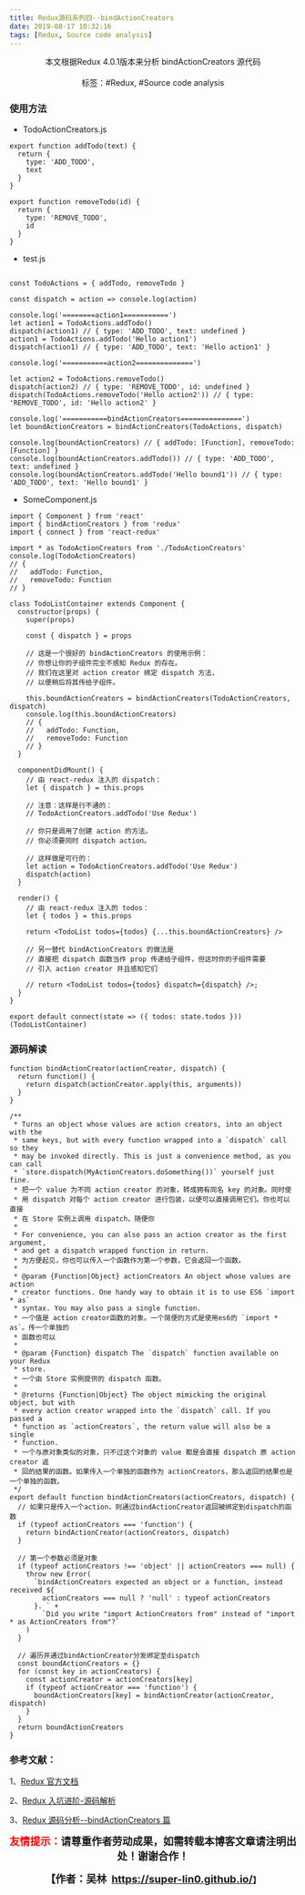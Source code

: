 ```yaml
---
title: Redux源码系列四--bindActionCreators
date: 2019-08-17 10:32:16
tags: [Redux, Source code analysis]
---
```


<center>
  本文根据Redux 4.0.1版本来分析 bindActionCreators 源代码
<center>
</br>
</center>
  标签：#Redux, #Source code analysis
</center>

<!-- more -->

### 使用方法

- TodoActionCreators.js

```
export function addTodo(text) {
  return {
    type: 'ADD_TODO',
    text
  }
}

export function removeTodo(id) {
  return {
    type: 'REMOVE_TODO',
    id
  }
}
```

- test.js

```

const TodoActions = { addTodo, removeTodo }

const dispatch = action => console.log(action)

console.log('========action1===========')
let action1 = TodoActions.addTodo()
dispatch(action1) // { type: 'ADD_TODO', text: undefined }
action1 = TodoActions.addTodo('Hello action1')
dispatch(action1) // { type: 'ADD_TODO', text: 'Hello action1' }

console.log('===========action2==============')

let action2 = TodoActions.removeTodo()
dispatch(action2) // { type: 'REMOVE_TODO', id: undefined }
dispatch(TodoActions.removeTodo('Hello action2')) // { type: 'REMOVE_TODO', id: 'Hello action2' }

console.log('===========bindActionCreators===============')
let boundActionCreators = bindActionCreators(TodoActions, dispatch)

console.log(boundActionCreators) // { addTodo: [Function], removeTodo: [Function] }
console.log(boundActionCreators.addTodo()) // { type: 'ADD_TODO', text: undefined }
console.log(boundActionCreators.addTodo('Hello bound1')) // { type: 'ADD_TODO', text: 'Hello bound1' }

```

- SomeComponent.js

```
import { Component } from 'react'
import { bindActionCreators } from 'redux'
import { connect } from 'react-redux'

import * as TodoActionCreators from './TodoActionCreators'
console.log(TodoActionCreators)
// {
//   addTodo: Function,
//   removeTodo: Function
// }

class TodoListContainer extends Component {
  constructor(props) {
    super(props)

    const { dispatch } = props

    // 这是一个很好的 bindActionCreators 的使用示例：
    // 你想让你的子组件完全不感知 Redux 的存在。
    // 我们在这里对 action creator 绑定 dispatch 方法，
    // 以便稍后将其传给子组件。

    this.boundActionCreators = bindActionCreators(TodoActionCreators, dispatch)
    console.log(this.boundActionCreators)
    // {
    //   addTodo: Function,
    //   removeTodo: Function
    // }
  }

  componentDidMount() {
    // 由 react-redux 注入的 dispatch：
    let { dispatch } = this.props

    // 注意：这样是行不通的：
    // TodoActionCreators.addTodo('Use Redux')

    // 你只是调用了创建 action 的方法。
    // 你必须要同时 dispatch action。

    // 这样做是可行的：
    let action = TodoActionCreators.addTodo('Use Redux')
    dispatch(action)
  }

  render() {
    // 由 react-redux 注入的 todos：
    let { todos } = this.props

    return <TodoList todos={todos} {...this.boundActionCreators} />

    // 另一替代 bindActionCreators 的做法是
    // 直接把 dispatch 函数当作 prop 传递给子组件，但这时你的子组件需要
    // 引入 action creator 并且感知它们

    // return <TodoList todos={todos} dispatch={dispatch} />;
  }
}

export default connect(state => ({ todos: state.todos }))(TodoListContainer)
```

### 源码解读

```
function bindActionCreator(actionCreator, dispatch) {
  return function() {
    return dispatch(actionCreator.apply(this, arguments))
  }
}

/**
 * Turns an object whose values are action creators, into an object with the
 * same keys, but with every function wrapped into a `dispatch` call so they
 * may be invoked directly. This is just a convenience method, as you can call
 * `store.dispatch(MyActionCreators.doSomething())` yourself just fine.
 * 把一个 value 为不同 action creator 的对象，转成拥有同名 key 的对象。同时使
 * 用 dispatch 对每个 action creator 进行包装，以便可以直接调用它们。你也可以直接
 * 在 Store 实例上调用 dispatch，随便你
 *
 * For convenience, you can also pass an action creator as the first argument,
 * and get a dispatch wrapped function in return.
 * 为方便起见，你也可以传入一个函数作为第一个参数，它会返回一个函数。
 *
 * @param {Function|Object} actionCreators An object whose values are action
 * creator functions. One handy way to obtain it is to use ES6 `import * as`
 * syntax. You may also pass a single function.
 * 一个值是 action creator函数的对象。一个简便的方式是使用es6的 `import * as`。传一个单独的
 * 函数也可以
 *
 * @param {Function} dispatch The `dispatch` function available on your Redux
 * store.
 * 一个由 Store 实例提供的 dispatch 函数。
 *
 * @returns {Function|Object} The object mimicking the original object, but with
 * every action creator wrapped into the `dispatch` call. If you passed a
 * function as `actionCreators`, the return value will also be a single
 * function.
 * 一个与原对象类似的对象，只不过这个对象的 value 都是会直接 dispatch 原 action creator 返
 * 回的结果的函数。如果传入一个单独的函数作为 actionCreators，那么返回的结果也是一个单独的函数。
 */
export default function bindActionCreators(actionCreators, dispatch) {
  // 如果只是传入一个action，则通过bindActionCreator返回被绑定到dispatch的函数
  if (typeof actionCreators === 'function') {
    return bindActionCreator(actionCreators, dispatch)
  }

  // 第一个参数必须是对象
  if (typeof actionCreators !== 'object' || actionCreators === null) {
    throw new Error(
      `bindActionCreators expected an object or a function, instead received ${
        actionCreators === null ? 'null' : typeof actionCreators
      }. ` +
        `Did you write "import ActionCreators from" instead of "import * as ActionCreators from"?`
    )
  }

  // 遍历并通过bindActionCreator分发绑定至dispatch
  const boundActionCreators = {}
  for (const key in actionCreators) {
    const actionCreator = actionCreators[key]
    if (typeof actionCreator === 'function') {
      boundActionCreators[key] = bindActionCreator(actionCreator, dispatch)
    }
  }
  return boundActionCreators
}

```

### 参考文献：

1、<a href="http://cn.redux.js.org/docs/api/bindActionCreators.html">Redux 官方文档</a>

2、<a href="https://github.com/ecmadao/Coding-Guide/blob/master/Notes/React/Redux/Redux%E5%85%A5%E5%9D%91%E8%BF%9B%E9%98%B6-%E6%BA%90%E7%A0%81%E8%A7%A3%E6%9E%90.md#bindactioncreator">Redux 入坑进阶-源码解析</a>

3、<a href="https://juejin.im/post/5b4ac9ce6fb9a04fb745c8f9">Redux 源码分析--bindActionCreators 篇</a>

<p style="text-align: center;"><span style="font-size:18px;"><strong><span style="color:#ff00;"><span style="color:#ff0000;">友情提示：</span></span>请尊重作者劳动成果，如需转载本博客文章请注明出处！谢谢合作！</strong></span></p>

<p align="center"><strong><span style="font-size:18px;">【作者：吴林&nbsp;&nbsp;</span></strong><a target="_blank" href="https://super-lin0.github.io/"><strong><span style="font-size:18px;">https://super-lin0.github.io/</span></strong></a><strong>】</span></strong></p>
